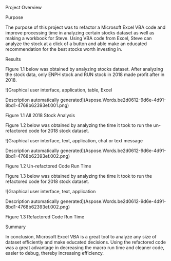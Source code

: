 ﻿Project Overview

Purpose

The purpose of this project was to refactor a Microsoft Excel VBA code and improve processing time in analyzing certain stocks dataset as well as making a workbook for Steve. Using VBA code from Excel, Steve can analyze the stock at a click of a button and able make an educated recommendation for the best stocks worth investing in.

Results

Figure 1.1 below was obtained by analyzing stocks dataset. After analyzing the stock data, only ENPH stock and RUN stock in 2018 made profit after in 2018.

![Graphical user interface, application, table, Excel

Description automatically generated](Aspose.Words.be2d0612-9d6e-4d91-8bd1-4768b62393ef.001.png)

Figure 1.1 All 2018 Stock Analysis

Figure 1.2 below was obtained by analyzing the time it took to run the un-refactored code for 2018 stock dataset. 

![Graphical user interface, text, application, chat or text message

Description automatically generated](Aspose.Words.be2d0612-9d6e-4d91-8bd1-4768b62393ef.002.png)

Figure 1.2 Un-refactored Code Run Time

Figure 1.3 below was obtained by analyzing the time it took to run the refactored code for 2018 stock dataset. 

![Graphical user interface, text, application

Description automatically generated](Aspose.Words.be2d0612-9d6e-4d91-8bd1-4768b62393ef.002.png)

Figure 1.3 Refactored Code Run Time


Summary

In conclusion, Microsoft Excel VBA is a great tool to analyze any size of dataset efficiently and make educated decisions. Using the refactored code was a great advantage in decreasing the macro run time and cleaner code, easier to debug, thereby increasing efficiency.
